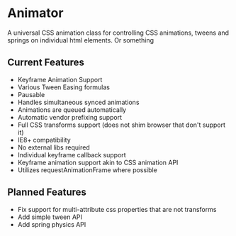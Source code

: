 # Animator

A universal CSS animation class for controlling CSS animations, tweens and
springs on individual html elements.  Or something

## Current Features

* Keyframe Animation Support
* Various Tween Easing formulas
* Pausable
* Handles simultaneous synced animations
* Animations are queued automatically
* Automatic vendor prefixing support
* Full CSS transforms support (does not shim browser that don't support it)
* IE8+ compatibility
* No external libs required
* Individual keyframe callback support
* Keyframe animation support akin to CSS animation API
* Utilizes requestAnimationFrame where possible

## Planned Features

* Fix support for multi-attribute css properties that are not transforms
* Add simple tween API
* Add spring physics API
